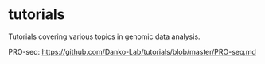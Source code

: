 # tutorials
Tutorials covering various topics in genomic data analysis.

PRO-seq: https://github.com/Danko-Lab/tutorials/blob/master/PRO-seq.md

